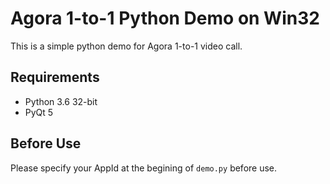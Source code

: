 # Agora 1-to-1 Python Demo on Win32
This is a simple python demo for Agora 1-to-1 video call. 

## Requirements
- Python 3.6 32-bit
- PyQt 5

## Before Use
Please specify your AppId at the begining of `demo.py` before use.
